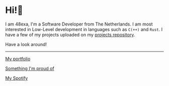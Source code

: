 # Hi!👋

I am 48exa, I'm a Software Developer from The Netherlands. I am most interested in Low-Level development in languages such as `C(++)` and `Rust`.
I have a few of my projects uploaded on my [projects repository](https://github.com/48exa/projects).

Have a look around!

---
[My portfolio](https://dhwesterdijk.nl)

[Something I'm proud of](https://github.com/48exa/raylib-bubbleshooter)

[My Spotify](https://open.spotify.com/user/quzalp2snf12okvqpdv1lzgpp)
